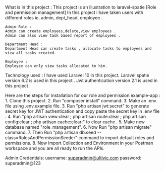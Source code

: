 What is in this project :
    This project is an illustration to laravel-spatie [Role and permission management]
    In this project i have taken users with different roles ie. admin, dept_head, employee .
    
    Admin Role :
    Admin can create employees,delete,view employees .
    Admin can also view task based report of employees .

    Department Head :
    Department Head can create tasks , allocate tasks to employees and view all tasks created.
    
    Employee :
    Employee can only view tasks allocated to him.


Technology used :
    I have used Laravel 10 in this project.
    Laravel spatie version 6.2 is used in this project .
    Jwt authentication version 2.1 is used in this project .


Here are the steps for installation for our role and permission example-app :
    1. Clone this project.
    2. Run  "composer install" command.
    3. Make an .env file using .env.example file.
    3. Run  "php artisan jwt:secret" to generate secret key for JWT authentication and copy paste the secret key in .env file .
    4. Run "php artisan view:clear ; php artisan route:clear ; php artisan config:clear ; php artisan cache:clear;" to clear cache .
    5. Make new database named "role_management".
    6. Now Run "php artisan migrate" command. 
    7. Then Run "php artisan db:seed --class=RolesAndPermissionSeeder" command to import default roles and permissions.
    8. Now Import Collection and Environment in your Postman workspace and you are all ready to run the APIs.


Admin Credentials:
    username: superadmin@ultivic.com
    password: superadmin@123
